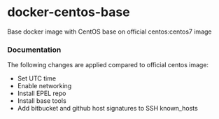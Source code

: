 docker-centos-base
========================

Base docker image with CentOS base on official centos:centos7 image

### Documentation

The following changes are applied compared to official centos image:

* Set UTC time
* Enable networking
* Install EPEL repo
* Install base tools
* Add bitbucket and github host signatures to SSH known_hosts

